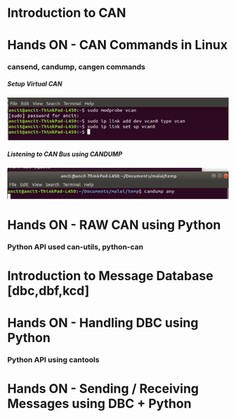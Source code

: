 
# Introduction to CAN


# Hands ON - CAN Commands in Linux

### cansend, candump, cangen commands

##### Setup Virtual CAN

![setting up linux for virtual can](images/vcansetup.png "VCAN Setup") 


##### Listening to CAN Bus using CANDUMP


![Listening to CAN using CANDUMP](images/candump.png "VCAN Setup") 


# Hands ON - RAW CAN using Python

### Python API used can-utils, python-can


# Introduction to Message Database [dbc,dbf,kcd]


# Hands ON - Handling DBC using Python

### Python API using cantools

# Hands ON - Sending / Receiving Messages using DBC + Python
